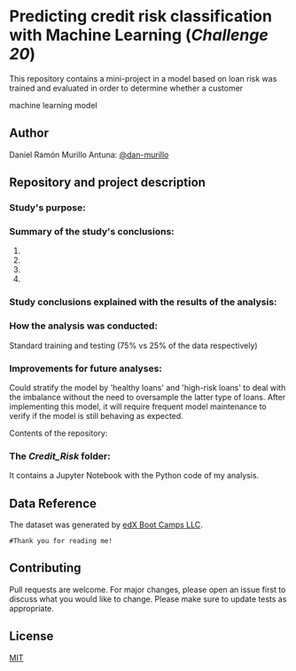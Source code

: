 # Predicting credit risk classification with Machine Learning (*Challenge 20*)

This repository contains a mini-project in a model based on loan risk was trained and evaluated in order to determine whether a customer

machine learning model


## Author

Daniel Ramón Murillo Antuna: [@dan-murillo](https://github.com/dan-murillo)

## Repository and project description


### Study's purpose:


### Summary of the study's conclusions:

1. 
2.
3. 
4. 

### Study conclusions explained with the results of the analysis:



### How the analysis was conducted:

Standard training and testing (75% vs 25% of the data respectively)


### Improvements for future analyses:
Could stratify the model by 'healthy loans' and 'high-risk loans' to deal with the imbalance without the need to oversample the latter type of loans.
After implementing this model, it will require frequent model maintenance to verify if the model is still behaving as expected.


Contents of the repository:

### The *Credit_Risk* folder:

It contains a Jupyter Notebook with the Python code of my analysis.


## Data Reference

The dataset was generated by [edX Boot Camps LLC](https://www.edx.org/boot-camps).

```#Thank you for reading me!```

## Contributing

Pull requests are welcome. For major changes, please open an issue first to discuss what you would like to change.
Please make sure to update tests as appropriate.

## License

[MIT](https://choosealicense.com/licenses/mit/)
